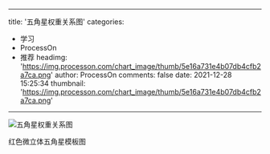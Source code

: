 
---
title: '五角星权重关系图'
categories: 
 - 学习
 - ProcessOn
 - 推荐
headimg: 'https://img.processon.com/chart_image/thumb/5e16a731e4b07db4cfb2a7ca.png'
author: ProcessOn
comments: false
date: 2021-12-28 15:25:34
thumbnail: 'https://img.processon.com/chart_image/thumb/5e16a731e4b07db4cfb2a7ca.png'
---

<div>   
<img class="thumb" alt="五角星权重关系图" src="https://img.processon.com/chart_image/thumb/5e16a731e4b07db4cfb2a7ca.png" referrerpolicy="no-referrer">
<p>红色微立体五角星模板图</p>  
</div>
            